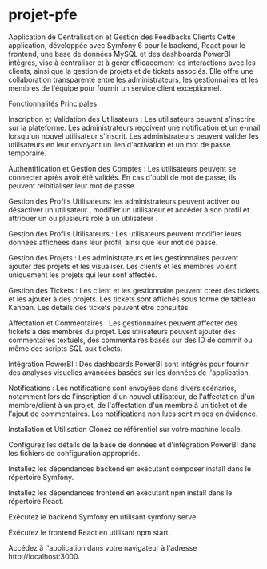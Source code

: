 # projet-pfe

Application de Centralisation et Gestion des Feedbacks Clients
Cette application, développée avec Symfony 6 pour le backend, React pour le frontend, une base de données MySQL et des dashboards PowerBI intégrés, vise à centraliser et à gérer efficacement les interactions avec les clients, ainsi que la gestion de projets et de tickets associés. Elle offre une collaboration transparente entre les administrateurs, les gestionnaires et les membres de l'équipe pour fournir un service client exceptionnel.

Fonctionnalités Principales


Inscription et Validation des Utilisateurs : Les utilisateurs peuvent s'inscrire sur la plateforme. Les administrateurs reçoivent une notification et un e-mail lorsqu'un nouvel utilisateur s'inscrit. 
Les administrateurs peuvent valider les utilisateurs en leur envoyant un lien d'activation et un mot de passe temporaire.

Authentification et Gestion des Comptes : Les utilisateurs peuvent se connecter après avoir été validés. 
En cas d'oubli de mot de passe, ils peuvent réinitialiser leur mot de passe.

Gestion des Profils Utilisateurs: les administrateurs peuvent activer ou désactiver un utilisateur , modifier un utilisateur et accéder à son profil et  attribuer un ou plusieurs role à un utilisateur .

Gestion des Profils Utilisateurs : Les utilisateurs peuvent modifier leurs données affichées dans leur profil, ainsi que leur mot de passe.

Gestion des Projets : Les administrateurs et les gestionnaires peuvent ajouter des projets et les visualiser. Les clients et les membres  voient uniquement les projets qui leur sont affectés.

Gestion des Tickets : Les client et les gestionnaire peuvent créer des tickets et les ajouter à des projets. Les tickets sont affichés sous forme de tableau Kanban. Les détails des tickets peuvent être consultés.

Affectation et Commentaires : Les gestionnaires peuvent affecter des tickets à des membres du projet. Les utilisateurs peuvent ajouter des commentaires textuels, des commentaires basés sur des ID de commit ou même des scripts SQL aux tickets.

Intégration PowerBI : Des dashboards PowerBI sont intégrés pour fournir des analyses visuelles avancées basées sur les données de l'application.

Notifications : Les notifications sont envoyées dans divers scénarios, notamment lors de l'inscription d'un nouvel utilisateur, de l'affectation d'un membre/client à un projet, de l'affectation d'un membre à un ticket et de l'ajout de commentaires.
Les notifications non lues sont mises en évidence.

Installation et Utilisation 
Clonez ce référentiel sur votre machine locale.

Configurez les détails de la base de données et d'intégration PowerBI dans les fichiers de configuration appropriés.

Installez les dépendances backend en exécutant composer install dans le répertoire Symfony.

Installez les dépendances frontend en exécutant npm install dans le répertoire React.

Exécutez le backend Symfony en utilisant symfony serve.

Exécutez le frontend React en utilisant npm start.

Accédez à l'application dans votre navigateur à l'adresse http://localhost:3000.

